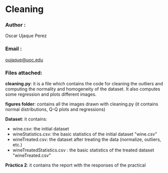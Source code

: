# Cleaning

### Author : 
  Oscar Ujaque Perez
  
  
### Email : 
   oujaque@uoc.edu
   
   
### Files attached:

**cleaning.py**: it is a file which contains the code for cleaning the outliers and computing the normality and homogeneity of the dataset. It also computes some regression and plots different images.

**figures folder**: contains all the images drawn with cleaning.py (it contains normal distributions, Q-Q plots and regressions)

**Dataset**: it contains:
+ wine.csv: the initial dataset
+ wineStatistics.csv: the basic statistics of the initial dataset "wine.csv"
+ wineTreated.csv: the dataset after treating the data (normalize, outliers, etc.)
+ wineTreatedStatistics.csv :  the basic statistics of the treated dataset "wineTreated.csv"

**Pràctica 2**: it contains the report with the responses of the practical

  
